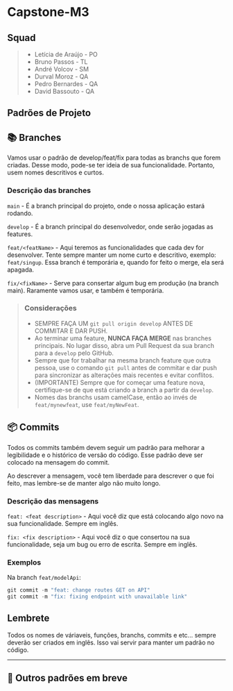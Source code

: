 # Capstone-M3

## Squad

> - Letícia de Araújo - PO
> - Bruno Passos - TL
> - André Volcov - SM
> - Durval Moroz - QA
> - Pedro Bernardes - QA
> - David Bassouto - QA

## Padrões de Projeto

## 📚 Branches

Vamos usar o padrão de develop/feat/fix para todas as branchs que forem criadas. Desse modo, pode-se ter ideia de sua funcionalidade. Portanto, usem nomes descritivos e curtos.

### Descrição das branches

`main` - É a branch principal do projeto, onde o nossa aplicação estará rodando.

`develop` - É a branch principal do desenvolvedor, onde serão jogadas as features.

`feat/<featName>` - Aqui teremos as funcionalidades que cada dev for desenvolver. Tente sempre manter um nome curto e descritivo, exemplo: `feat/singup`. Essa branch é temporária e, quando for feito o merge, ela será apagada.

`fix/<fixName>` - Serve para consertar algum bug em produção (na branch main). Raramente vamos usar, e também é temporária.

> ### Considerações
>
> - SEMPRE FAÇA UM `git pull origin develop` ANTES DE COMMITAR E DAR PUSH.
> - Ao terminar uma feature, **NUNCA FAÇA MERGE** nas branches principais. No lugar disso, abra um Pull Request da sua branch para a `develop` pelo GitHub.
> - Sempre que for trabalhar na mesma branch feature que outra pessoa, use o comando `git pull` antes de commitar e dar push para sincronizar as alterações mais recentes e evitar conflitos.
> - (IMPORTANTE) Sempre que for começar uma feature nova, certifique-se de que está criando a branch a partir da `develop`.
> - Nomes das branchs usam camelCase, então ao invés de `feat/mynewfeat`, use `feat/myNewFeat`.

## 📦 Commits

Todos os commits também devem seguir um padrão para melhorar a legibilidade e o histórico de versão do código. Esse padrão deve ser colocado na mensagem do commit.

Ao descrever a mensagem, você tem liberdade para descrever o que foi feito, mas lembre-se de manter algo não muito longo.

### Descrição das mensagens

`feat: <feat description>` - Aqui você diz que está colocando algo novo na sua funcionalidade. Sempre em inglês.

`fix: <fix description>` - Aqui você diz o que consertou na sua funcionalidade, seja um bug ou erro de escrita. Sempre em inglês.

### Exemplos

Na branch `feat/modelApi`:

```powershell
git commit -m "feat: change routes GET on API"
git commit -m "fix: fixing endpoint with unavailable link"
```

## Lembrete

Todos os nomes de váriaveis, funções, branchs, commits e etc... sempre deverão ser criados em inglês. Isso vai servir para manter um padrão no código.

---

## 🚧 Outros padrões em breve

